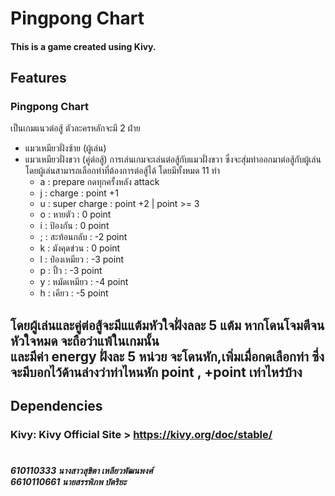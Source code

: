 # Pingpong Chart 
#### This is a game created using Kivy.
## Features
### Pingpong Chart
เป็นเกมแนวต่อสู้ ตัวละครหลักจะมี 2 ฝ่าย
- แมวเหมียวฝั่งซ้าย (ผู้เล่น)
- แมวเหมียวฝั่งขวา (คู่ต่อสู้)
การเล่นเกมจะเล่นต่อสู้กับแมวฝั่งขวา ซึ่งจะสุ่มท่าออกมาต่อสู้กับผู้เล่น
โดยผู้เล่นสามารถเลือกท่าที่ต้องการต่อสู้ได้ โดยมีทั้งหมด 11 ท่า
    - a : prepare กดทุกครั้งหลัง attack
    - j : charge : point +1
    - u : super charge : point +2 | point >= 3
    - o : หายตัว : 0 point
    - i : ป้องกัน : 0 point
    - ; : สะท้อนกลับ : -2 point
    - k : มังคุดข่วน : 0 point
    - l : ป๋องเหมียว : -3 point
    - p : ปิ้ว : -3 point
    - y : หมัดเหมียว : -4 point
    - h : เคียว : -5 point
## โดยผู้เล่นและคู่ต่อสู้จะมีแแต้มหัวใจฝั่งลละ 5 แต้ม หากโดนโจมตีจนหัวใจหมด จะถือว่าแพ้ในเกมนั้น <br> และมีค่า energy ฝั่งละ 5 หน่วย จะโดนหัก,เพิ่มเมื่อกดเลือกท่า ซึ่งจะมีบอกไว้ด้านล่างว่าท่าไหนหัก point , +point เท่าไหร่บ้าง
## Dependencies
### Kivy: Kivy Official Site > https://kivy.org/doc/stable/
#
##### 610110333 นางสาวสุขิตา เหลียวพัฒนพงศ์ <br> 6610110661 นายสรรพิภพ บัตริยะ
